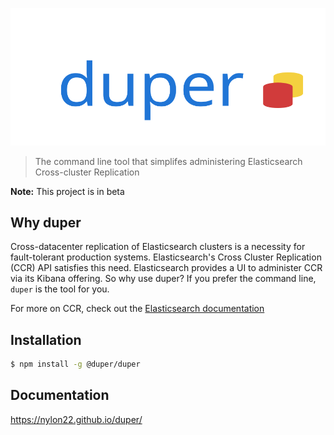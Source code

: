 ![Logo](./logo.svg)

> The command line tool that simplifes administering Elasticsearch Cross-cluster Replication

**Note:** This project is in beta

## Why duper

Cross-datacenter replication of Elasticsearch clusters is a necessity for fault-tolerant production systems. Elasticsearch's Cross Cluster Replication (CCR) API satisfies this need. Elasticsearch provides a UI to administer CCR via its Kibana offering. So why use duper? If you prefer the command line, `duper` is the tool for you.

For more on CCR, check out the [Elasticsearch documentation](https://www.elastic.co/guide/en/elasticsearch/reference/current/ccr-apis.html)

## Installation

```sh
$ npm install -g @duper/duper
```

## Documentation

https://nylon22.github.io/duper/
